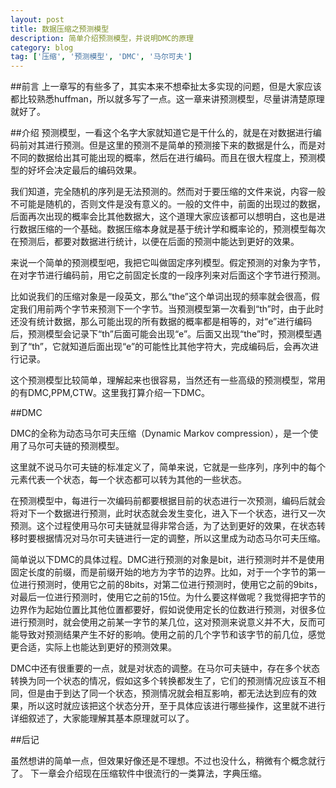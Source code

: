 ```yaml
---
layout: post
title: 数据压缩之预测模型
description: 简单介绍预测模型，并说明DMC的原理
category: blog
tag: ['压缩', '预测模型', 'DMC', '马尔可夫']
---
```



##前言
上一章写的有些多了，其实本来不想牵扯太多实现的问题，但是大家应该都比较熟悉huffman，所以就多写了一点。这一章来讲预测模型，尽量讲清楚原理就好了。

##介绍
预测模型，一看这个名字大家就知道它是干什么的，就是在对数据进行编码前对其进行预测。但是这里的预测不是简单的预测接下来的数据是什么，而是对不同的数据给出其可能出现的概率，然后在进行编码。而且在很大程度上，预测模型的好坏会决定最后的编码效果。

我们知道，完全随机的序列是无法预测的。然而对于要压缩的文件来说，内容一般不可能是随机的，否则文件是没有意义的。一般的文件中，前面的出现过的数据，后面再次出现的概率会比其他数据大，这个道理大家应该都可以想明白，这也是进行数据压缩的一个基础。数据压缩本身就是基于统计学和概率论的，预测模型每次在预测后，都要对数据进行统计，以便在后面的预测中能达到更好的效果。

来说一个简单的预测模型吧，我把它叫做固定序列模型。假定预测的对象为字节，在对字节进行编码前，用它之前固定长度的一段序列来对后面这个字节进行预测。

比如说我们的压缩对象是一段英文，那么“the”这个单词出现的频率就会很高，假定我们用前两个字节来预测下一个字节。当预测模型第一次看到“th”时，由于此时还没有统计数据，那么可能出现的所有数据的概率都是相等的，对“e”进行编码后，预测模型会记录下“th”后面可能会出现“e”。后面又出现“the”时，预测模型遇到了“th”，它就知道后面出现“e”的可能性比其他字符大，完成编码后，会再次进行记录。

这个预测模型比较简单，理解起来也很容易，当然还有一些高级的预测模型，常用的有DMC,PPM,CTW。这里我打算介绍一下DMC。

##DMC

DMC的全称为动态马尔可夫压缩（Dynamic Markov compression），是一个使用了马尔可夫链的预测模型。

这里就不说马尔可夫链的标准定义了，简单来说，它就是一些序列，序列中的每个元素代表一个状态，每一个状态都可以转为其他的一些状态。

在预测模型中，每进行一次编码前都要根据目前的状态进行一次预测，编码后就会将对下一个数据进行预测，此时状态就会发生变化，进入下一个状态，进行又一次预测。这个过程使用马尔可夫链就显得非常合适，为了达到更好的效果，在状态转移时要根据情况对马尔可夫链进行一定的调整，所以这里成为动态马尔可夫压缩。

简单说以下DMC的具体过程。DMC进行预测的对象是bit，进行预测时并不是使用固定长度的前缀，而是前缀开始的地方为字节的边界。比如，对于一个字节的第一位进行预测时，使用它之前的8bits，对第二位进行预测时，使用它之前的9bits，对最后一位进行预测时，使用它之前的15位。为什么要这样做呢？我觉得把字节的边界作为起始位置比其他位置都要好，假如说使用定长的位数进行预测，对很多位进行预测时，就会使用之前某一字节的某几位，这对预测来说意义并不大，反而可能导致对预测结果产生不好的影响。使用之前的几个字节和该字节的前几位，感觉更合适，实际上也能达到更好的预测效果。

DMC中还有很重要的一点，就是对状态的调整。在马尔可夫链中，存在多个状态转换为同一个状态的情况，假如这多个转换都发生了，它们的预测情况应该互不相同，但是由于到达了同一个状态，预测情况就会相互影响，都无法达到应有的效果，所以这时就应该把这个状态分开，至于具体应该进行哪些操作，这里就不进行详细叙述了，大家能理解其基本原理就可以了。

##后记

虽然想讲的简单一点，但效果好像还是不理想。不过也没什么，稍微有个概念就行了。
下一章会介绍现在压缩软件中很流行的一类算法，字典压缩。


